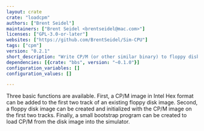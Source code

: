 ```yaml
---
layout: crate
crate: "loadcpm"
authors: ["Brent Seidel"]
maintainers: ["Brent Seidel <brentseidel@mac.com>"]
licenses: ["GPL-3.0-or-later"]
websites: ["https://github.com/BrentSeidel/Sim-CPU"]
tags: ["cpm"]
version: "0.2.1"
short_description: "Write CP/M (or other similar binary) to floppy disk image"
dependencies: [{crate: "bbs", version: "~0.1.0"}]
configuration_variables: []
configuration_values: []

---
```

Three basic functions are available.  First, a CP/M image in Intel Hex
format can be added to the first two track of an existing floppy disk
image.  Second, a floppy disk image can be created and initialized with
the CP/M image on the first two tracks.  Finally, a small bootstrap
program can be created to load CP/M from the disk image into the simulator.


